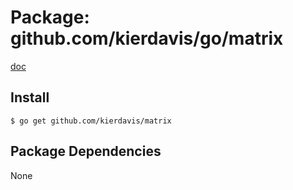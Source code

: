 Package: github.com/kierdavis/go/matrix
=======================================

[doc](http://gopkgdoc.appspot.com/pkg/github.com/kierdavis/go/matrix)



Install
-------

    $ go get github.com/kierdavis/matrix

Package Dependencies
--------------------

None

